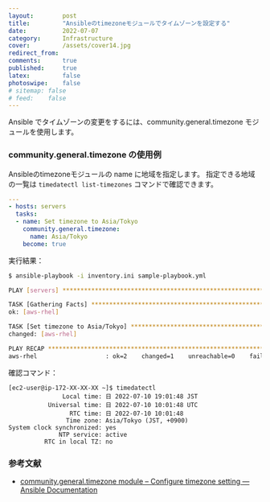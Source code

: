 ```yaml
---
layout:        post
title:         "Ansibleのtimezoneモジュールでタイムゾーンを設定する"
date:          2022-07-07
category:      Infrastructure
cover:         /assets/cover14.jpg
redirect_from:
comments:      true
published:     true
latex:         false
photoswipe:    false
# sitemap: false
# feed:    false
---
```


Ansible でタイムゾーンの変更をするには、community.general.timezone モジュールを使用します。

### community.general.timezone の使用例
Ansibleのtimezoneモジュールの name に地域を指定します。
指定できる地域の一覧は `timedatectl list-timezones` コマンドで確認できます。

```yml
---
- hosts: servers
  tasks:
  - name: Set timezone to Asia/Tokyo
    community.general.timezone:
      name: Asia/Tokyo
    become: true
```

実行結果：

```bash
$ ansible-playbook -i inventory.ini sample-playbook.yml

PLAY [servers] *****************************************************************

TASK [Gathering Facts] *********************************************************
ok: [aws-rhel]

TASK [Set timezone to Asia/Tokyo] **********************************************
changed: [aws-rhel]

PLAY RECAP *********************************************************************
aws-rhel                   : ok=2    changed=1    unreachable=0    failed=0    skipped=0    rescued=0    ignored=0   
```

確認コマンド：

```output
[ec2-user@ip-172-XX-XX-XX ~]$ timedatectl
               Local time: 日 2022-07-10 19:01:48 JST
           Universal time: 日 2022-07-10 10:01:48 UTC
                 RTC time: 日 2022-07-10 10:01:48
                Time zone: Asia/Tokyo (JST, +0900)
System clock synchronized: yes
              NTP service: active
          RTC in local TZ: no
```


### 参考文献
- [community.general.timezone module – Configure timezone setting — Ansible Documentation](https://docs.ansible.com/ansible/latest/collections/community/general/timezone_module.html)
